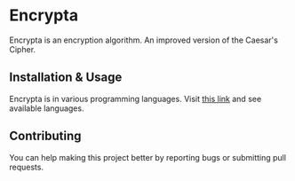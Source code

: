 # Encrypta
Encrypta is an encryption algorithm. An improved version of the Caesar's Cipher.

## Installation & Usage

Encrypta is in various programming languages. Visit [this link](https://github.com/jipacoding/encrypta/wiki/Programming-Languages) and see available languages.

## Contributing

You can help making this project better by reporting bugs or submitting pull requests.
